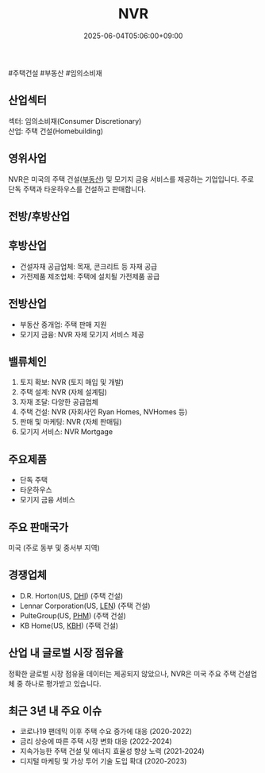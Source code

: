 ﻿---
title: "NVR"
date: 2025-06-04T05:06:00+09:00
lastmod: 2025-06-04T05:06:00+09:00
type: docs
sidebar:
  open: true
weight: 640
---
<div style="display:none">
  <meta property="article:published_time" content="2025-06-03T20:06:00Z" />
  <meta property="article:modified_time" content="2025-06-03T20:06:00Z" />
</div>
#주택건설 #부동산 #임의소비재

## 산업섹터

섹터: 임의소비재(Consumer Discretionary)  
산업: 주택 건설(Homebuilding)

## 영위사업

NVR은 미국의 주택 건설([부동산](/industry-study/2산업부동산/)) 및 모기지 금융 서비스를 제공하는 기업입니다. 주로 단독 주택과 타운하우스를 건설하고 판매합니다.

## 전방/후방산업

## 후방산업

- 건설자재 공급업체: 목재, 콘크리트 등 자재 공급
- 가전제품 제조업체: 주택에 설치될 가전제품 공급

## 전방산업

- 부동산 중개업: 주택 판매 지원
- 모기지 금융: NVR 자체 모기지 서비스 제공

## 밸류체인

1. 토지 확보: NVR (토지 매입 및 개발)
2. 주택 설계: NVR (자체 설계팀)
3. 자재 조달: 다양한 공급업체
4. 주택 건설: NVR (자회사인 Ryan Homes, NVHomes 등)
5. 판매 및 마케팅: NVR (자체 판매팀)
6. 모기지 서비스: NVR Mortgage

## 주요제품

- 단독 주택
- 타운하우스
- 모기지 금융 서비스

## 주요 판매국가

미국 (주로 동부 및 중서부 지역)

## 경쟁업체

- D.R. Horton(US, [DHI](/company-analysis/dhi/)) (주택 건설)
- Lennar Corporation(US, [LEN](/company-analysis/len/)) (주택 건설)
- PulteGroup(US, [PHM](/company-analysis/phm/)) (주택 건설)
- KB Home(US, [KBH](/company-analysis/kbh/)) (주택 건설)

## 산업 내 글로벌 시장 점유율

정확한 글로벌 시장 점유율 데이터는 제공되지 않았으나, NVR은 미국 주요 주택 건설업체 중 하나로 평가받고 있습니다.

## 최근 3년 내 주요 이슈

- 코로나19 팬데믹 이후 주택 수요 증가에 대응 (2020-2022)
- 금리 상승에 따른 주택 시장 변화 대응 (2022-2024)
- 지속가능한 주택 건설 및 에너지 효율성 향상 노력 (2021-2024)
- 디지털 마케팅 및 가상 투어 기술 도입 확대 (2020-2023)
